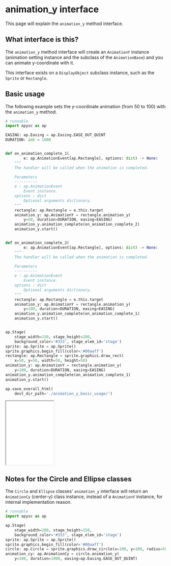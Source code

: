 # animation_y interface

This page will explain the `animation_y` method interface.

## What interface is this?

The `animation_y` method interface will create an `AnimationY` instance (animation setting instance and the subclass of the `AnimationBase`) and you can animate y-coordinate with it.

This interface exists on a `DisplayObject` subclass instance, such as the `Sprite` or `Rectangle`.

## Basic usage

The following example sets the y-coordinate animation (from 50 to 100) with the `animation_y` method.

```py
# runnable
import apysc as ap

EASING: ap.Easing = ap.Easing.EASE_OUT_QUINT
DURATION: int = 1000


def on_animation_complete_1(
        e: ap.AnimationEvent[ap.Rectangle], options: dict) -> None:
    """
    The handler will be called when the animation is completed.

    Parameters
    ----------
    e : ap.AnimationEvent
        Event instance.
    options : dict
        Optional arguments dictionary.
    """
    rectangle: ap.Rectangle = e.this.target
    animation_y: ap.AnimationY = rectangle.animation_y(
        y=50, duration=DURATION, easing=EASING)
    animation_y.animation_complete(on_animation_complete_2)
    animation_y.start()


def on_animation_complete_2(
        e: ap.AnimationEvent[ap.Rectangle], options: dict) -> None:
    """
    The handler will be called when the animation is completed.

    Parameters
    ----------
    e : ap.AnimationEvent
        Event instance.
    options : dict
        Optional arguments dictionary.
    """
    rectangle: ap.Rectangle = e.this.target
    animation_y: ap.AnimationY = rectangle.animation_y(
        y=100, duration=DURATION, easing=EASING)
    animation_y.animation_complete(on_animation_complete_1)
    animation_y.start()


ap.Stage(
    stage_width=150, stage_height=200,
    background_color='#333', stage_elem_id='stage')
sprite: ap.Sprite = ap.Sprite()
sprite.graphics.begin_fill(color='#00aaff')
rectangle: ap.Rectangle = sprite.graphics.draw_rect(
    x=50, y=50, width=50, height=50)
animation_y: ap.AnimationY = rectangle.animation_y(
    y=100, duration=DURATION, easing=EASING)
animation_y.animation_complete(on_animation_complete_1)
animation_y.start()

ap.save_overall_html(
    dest_dir_path='./animation_y_basic_usage/')
```

<iframe src="static/animation_y_basic_usage/index.html" width="150" height="200"></iframe>

## Notes for the Circle and Ellipse classes

The `Circle` and `Ellipse` classes' `animation_y` interface will return an `AnimationCy` (center-y) class instance, instead of a `AnimationY` instance, for internal implementation reason.

```py
# runnable
import apysc as ap

ap.Stage(
    stage_width=200, stage_height=150,
    background_color='#333', stage_elem_id='stage')
sprite: ap.Sprite = ap.Sprite()
sprite.graphics.begin_fill(color='#00aaff')
circle: ap.Circle = sprite.graphics.draw_circle(x=100, y=100, radius=50)
animation_cy: ap.AnimationCy = circle.animation_y(
    y=100, duration=1000, easing=ap.Easing.EASE_OUT_QUINT)
```
